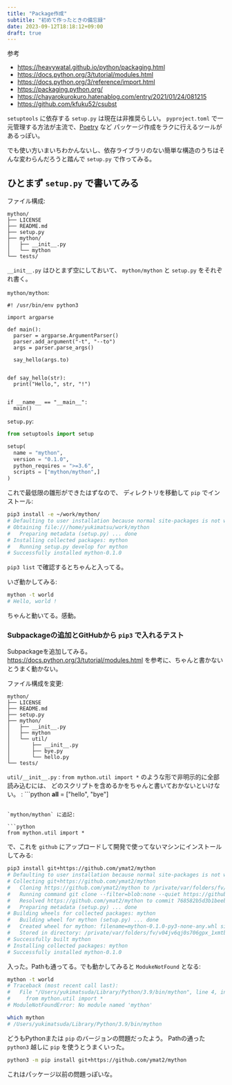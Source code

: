 ```yaml
---
title: "Package作成"
subtitle: "初めて作ったときの備忘録"
date: 2023-09-12T18:18:12+09:00
draft: true
---
```


参考
- https://heavywatal.github.io/python/packaging.html
- https://docs.python.org/3/tutorial/modules.html
- https://docs.python.org/3/reference/import.html
- https://packaging.python.org/
- https://chayarokurokuro.hatenablog.com/entry/2021/01/24/081215
- https://github.com/kfuku52/csubst


`setuptools` に依存する `setup.py` は現在は非推奨らしい。
`pyproject.toml` で一元管理する方法が主流で、[Poetry](https://python-poetry.org/) など
パッケージ作成をラクに行えるツールがあるっぽい。


でも使い方いまいちわかんないし、依存ライブラリのない簡単な構造のうちはそんな変わらんだろうと踏んで
`setup.py` で作ってみる。


## ひとまず `setup.py` で書いてみる

ファイル構成:

```
mython/
├── LICENSE
├── README.md
├── setup.py
├── mython/
│   ├── __init__.py
│   └── mython
└── tests/
```

`__init__.py` はひとまず空にしておいて、
`mython/mython` と `setup.py` をそれぞれ書く。

`mython/mython`:

```pyhton
#! /usr/bin/env python3

import argparse

def main():
  parser = argparse.ArgumentParser()
  parser.add_argument("-t", "--to")
  args = parser.parse_args()

  say_hello(args.to)


def say_hello(str):
  print("Hello,", str, "!")


if __name__ == "__main__":
  main()
```

`setup.py`:

```python
from setuptools import setup

setup(
  name = "mython",
  version = "0.1.0",
  python_requires = ">=3.6",
  scripts = ["mython/mython",]
)
```


これで最低限の雛形ができたはずなので、
ディレクトリを移動して `pip` でインストール:

```sh
pip3 install -e ~/work/mython/
# Defaulting to user installation because normal site-packages is not writeable
# Obtaining file:///home/yukimatsu/work/mython
#   Preparing metadata (setup.py) ... done
# Installing collected packages: mython
#   Running setup.py develop for mython
# Successfully installed mython-0.1.0
```

`pip3 list` で確認するとちゃんと入ってる。

いざ動かしてみる:

```sh
mython -t world
# Hello, world !
```

ちゃんと動いてる。感動。


### Subpackageの追加とGitHubから `pip3` で入れるテスト

Subpackageを追加してみる。
https://docs.python.org/3/tutorial/modules.html を参考に、ちゃんと書かないとうまく動かない。

ファイル構成を変更:

```
mython/
├── LICENSE
├── README.md
├── setup.py
├── mython/
│   ├── __init__.py
│   ├── mython
│   └── util/
│       ├── __init__.py
│       ├── bye.py
│       └── hello.py
└── tests/
```

`util/__init__.py`
: `from mython.util import *` のような形で非明示的に全部読み込むには、
  どのスクリプトを含めるかをちゃんと書いておかないといけない。
: ```python
  __all__ = ["hello", "bye"]
  ```

`mython/mython` に追記:

```python
from mython.util import *
```

で、これを `github` にアップロードして開発で使ってないマシンにインストールしてみる:

```sh
pip3 install git+https://github.com/ymat2/mython
# Defaulting to user installation because normal site-packages is not writeable
# Collecting git+https://github.com/ymat2/mython
#   Cloning https://github.com/ymat2/mython to /private/var/folders/fv/v04jv6qj0s706gpx_1xmtb6h0000gn/T/pip-req-build-wybszzlv
#   Running command git clone --filter=blob:none --quiet https://github.com/ymat2/mython /private/var/folders/fv/v04jv6qj0s706gpx_1xmtb6h0000gn/T/pip-req-build-wybszzlv
#   Resolved https://github.com/ymat2/mython to commit 768582b5d3b1beeb907c7069ad9e1262ceff8e8a
#   Preparing metadata (setup.py) ... done
# Building wheels for collected packages: mython
#   Building wheel for mython (setup.py) ... done
#   Created wheel for mython: filename=mython-0.1.0-py3-none-any.whl size=2184 sha256=e027f1c56c0875027c675bae7ed8e6e930d5eda94ba56a3c89c8ab7a44d5c9cd
#   Stored in directory: /private/var/folders/fv/v04jv6qj0s706gpx_1xmtb6h0000gn/T/pip-ephem-wheel-cache-h9514znu/wheels/ff/f8/78/b8c23ba02469077c837d9d6e6265973e5322a7fae67b897fdf
# Successfully built mython
# Installing collected packages: mython
# Successfully installed mython-0.1.0
```

入った。Pathも通ってる。でも動かしてみると `ModukeNotFound` となる:

```sh
mython -t world
# Traceback (most recent call last):
#   File "/Users/yukimatsuda/Library/Python/3.9/bin/mython", line 4, in <module>
#     from mython.util import *
# ModuleNotFoundError: No module named 'mython'

which mython
# /Users/yukimatsuda/Library/Python/3.9/bin/mython
```

どうもPythonまたは `pip` のバージョンの問題だったよう。
Pathの通った `python3` 越しに `pip` を使うとうまくいった。

```sh
python3 -m pip install git+https://github.com/ymat2/mython
```

これはパッケージ以前の問題っぽいな。
